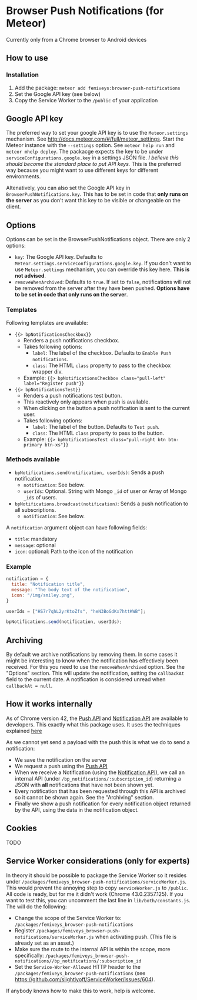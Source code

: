 # Browser Push Notifications (for Meteor)
Currently only from a Chrome browser to Android devices

## How to use
### Installation
1. Add the package: `meteor add femiveys:browser-push-notifications`
2. Set the Google API key (see below)
3. Copy the Service Worker to the `/public` of your application

## Google API key
The preferred way to set your google API key is to use the `Meteor.settings` mechanism. See http://docs.meteor.com/#/full/meteor_settings.
Start the Meteor instance with the `--settings` option. See `meteor help run` and `meteor mhelp deploy`.
The packacge expects the key to be under `serviceConfigurations.google.key` in a settings JSON file. *I believe this should become the standard place to put API keys.*
This is the preferred way because you might want to use different keys for different environments.

Altenatively, you can also set the Google API key in `BrowserPushNotifications.key`. This has to be set in code that **only runs on the server** as you don't want this key to be visible or changeable on the client.

## Options
Options can be set in the BrowserPushNotifications object. There are only 2 options:
- `key`: The Google API key. Defaults to `Meteor.settings.serviceConfigurations.google.key`. If you don't want to use `Meteor.settings` mechanism, you can override this key here. **This is not advised**.
- `removeWhenArchived`: Defaults to `true`. If set to `false`, notifications will not be removed from the server after they have been pushed.
**Options have to be set in code that only runs on the server**.

### Templates
Following templates are available:
- `{{> bpNotificationsCheckbox}}`
  - Renders a push notifications checkbox.
  - Takes following options:
    - `label`: The label of the checkbox. Defaults to `Enable Push notifications`.
    - `class`: The HTML `class` property to pass to the checkbox wrapper div.
  - Example: `{{> bpNotificationsCheckbox class="pull-left" label="Register push"}}`
- `{{> bpNotificationsTest}}`
  - Renders a push notifications test button.
  - This reactively only appears when push is available.
  - When clicking on the button a push notification is sent to the current user.
  - Takes following options:
    - `label`: The label of the button. Defaults to `Test push`.
    - `class`: The HTML `class` property to pass to the button.
  - Example: `{{> bpNotificationsTest class="pull-right btn btn-primary btn-xs"}}`

### Methods available
- `bpNotifications.send(notification, userIds)`: Sends a push notification.
  - `notification`: See below.
  - `userIds`: Optional. String with Mongo `_id` of user or Array of Mongo `_id`s of users.
- `bpNotifications.broadcast(notification)`: Sends a push notification to all subscriptions.
  - `notification`: See below.

A `notification` argument object can have following fields: 
- `title`: mandatory
- `message`: optional
- `icon`: optional: Path to the icon of the notification

### Example
```javascript
notification = {
  title: "Notification title",
  message: "The body text of the notification",
  icon: "/img/smiley.png",
}

userIds = ["HS7r7qhL2yrKtoZfs", "heN3BoGdKx7httKWB"];

bpNotifications.send(notification, userIds);
```

## Archiving
By default we archive notifications by removing them.
In some cases it might be interesting to know when the notification has effectively been received. For this you need to use the `removeWhenArchived` option. See the "Options" section. This will update the notification, setting the `callbackAt` field to the current date. A notification is considered unread when `callbackAt = null`.

## How it works internally
As of Chrome version 42, the [Push API](http://w3c.github.io/push-api/) and [Notification API](https://notifications.spec.whatwg.org/) are available to developers.
This exactly what this package uses. It uses the techniques explained [here](http://updates.html5rocks.com/2015/03/push-notificatons-on-the-open-web)

As we cannot yet send a payload with the push this is what we do to send a notification:
- We save the notification on the server
- We request a push using the [Push API](http://w3c.github.io/push-api/)
- When we receive a Notification (using the [Notification API](https://notifications.spec.whatwg.org/)), we call an internal API (under `/bp_notifications/:subscription_id`) returning a JSON with **all** notifications that have not been shown yet.
- Every notification that has been requested through this API is archived so it cannot be shown again. See the "Archiving" section.
- Finally we show a push notification for every notification object returned by the API, using the data in the notification object.

## Cookies
TODO

## Service Worker considerations (only for experts)
In theory it should be possible to package the Service Worker so it resides under `/packages/femiveys_browser-push-notifications/serviceWorker.js`. This would prevent the annoying step to copy `serviceWorker.js` to `/public`.
All code is ready, but for me it didn't work (Chrome 43.0.2357.125).
If you want to test this, you can uncomment the last line in `lib/both/constants.js`. The will do the following:
- Change the scope of the Service Worker to: `/packages/femiveys_browser-push-notifications`
- Register `/packages/femiveys_browser-push-notifications/serviceWorker.js` when activating push. (This file is already set as an asset.)
- Make sure the route to the internal API is within the scope, more specifically: `/packages/femiveys_browser-push-notifications//bp_notifications/:subscription_id`
- Set the `Service-Worker-Allowed` HTTP header to the `/packages/femiveys_browser-push-notifications` (see https://github.com/slightlyoff/ServiceWorker/issues/604).
 
If anybody knows how to make this to work, help is welcome.
